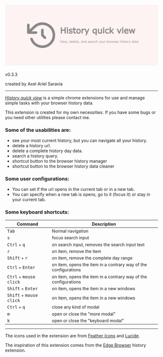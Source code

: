 ### ![History Quick View](./media/promotion/marquee.png)
v0.3.3

created by Axel Ariel Saravia

---

[*History quick view*](https://chromewebstore.google.com/detail/history-quick-view/ednfjcijimijfccmlfbeejidmbekdmic)
is a simple chrome extensions for use and manage simple tasks with your browser history data.

This extension is created for my own necessities. If you have some bugs or you need other utilities please contact me.


### Some of the usabilities are: 
- see your most current history, but you can navigate all your history.
- delete a history url.
- delete a complete history day data.
- search a history query.
- shortcut button to the browser history manager
- shortcut button to the browser history data cleaner

### Some user configurations:
- You can set if the url opens in the current tab or in a new tab.
- You can specify when a new tab is opens, go to it (focus it) or stay in your current tab.

### Some keyboard shortcuts:

| Command | Description |
| --- | ---|
| <kbd>Tab</kbd> | Normal navigation |
| <kbd>s</kbd> | focus search input |
| <kbd>Ctrl</kbd> + <kbd>q</kbd> | on search input, removes the search input text|
| <kbd>r</kbd> | on item, remove the item |
| <kbd>Shift</kbd> + <kbd>r</kbd> | on item, remove the complete day range |
| <kbd>Ctrl</kbd> + <kbd>Enter</kbd> | on item, opens the item in a contrary way of the configurations |
| <kbd>Ctrl</kbd> + <kbd>mouse click</kbd> | on item, opens the item in a contrary way of the configurations |
| <kbd>Shift</kbd> + <kbd>Enter</kbd> | on item, opens the item in a new windows |
| <kbd>Shift</kbd> + <kbd>mouse click</kbd> | on item, opens the item in a new windows |
| <kbd>Ctrl</kbd> + <kbd>q</kbd> | close any kind of modal |
| <kbd>m</kbd> | open or close the "more modal" |
| <kbd>k</kbd> | open or close the "keyboard modal" |
---

The icons used in the extension are from 
[Feather Icons](https:f//feathericons.com/) and
[Lucide](https://lucide.dev/).

The inspiration of this extension comes from the [Edge Browser](https://www.microsoft.com/en-us/edge) history extension.
